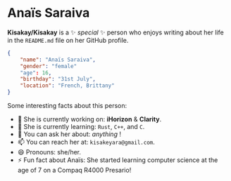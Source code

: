 # Anaïs Saraiva

**Kisakay/Kisakay** is a ✨ _special_ ✨ person who enjoys writing about her life in the `README.md` file on her GitHub profile.

```JSON
{
    "name": "Anaïs Saraiva",
    "gender": "female"
    "age": 16,
    "birthday": "31st July",
    "location": "French, Brittany"
}
```
Some interesting facts about this person:

-   🔭 She is currently working on: **iHorizon** & **Clarity**.
-   🌱 She is currently learning: `Rust`, `C++`, and `C`.
-   💬 You can ask her about: _anything_ !
-   📫 You can reach her at: `kisakeyara@gmail.com`.
-   😄 Pronouns: she/her.
-   ⚡ Fun fact about Anaïs: She started learning computer science at the age of 7 on a Compaq R4000 Presario!
